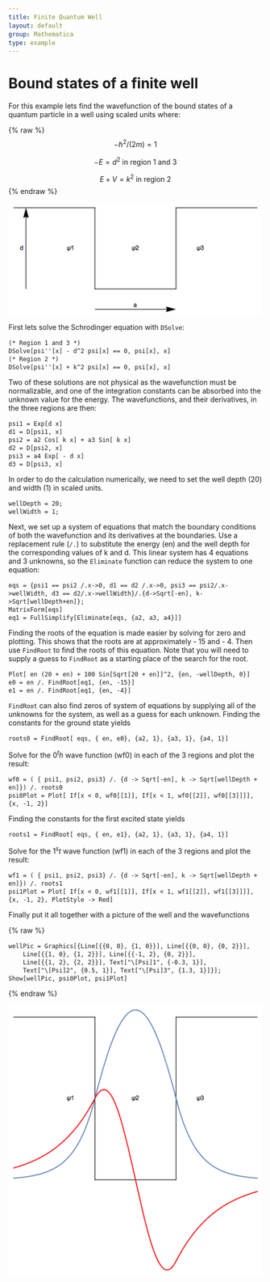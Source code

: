 ```yaml
---
title: Finite Quantum Well
layout: default
group: Mathematica
type: example
---
```


# Bound states of a finite well

For this example lets find the wavefunction of the bound states of a quantum particle in a well using scaled units where:

{% raw %}
$$ -\hbar^2/(2m)=1 $$

$$ -E=d^2 \text{ in region 1 and 3} $$

$$ E+V=k^2 \text{ in region 2} $$
{% endraw %}

![Quantum Well](/mathematica/media/quantum_well.png "Quantum Finite Well")

First lets solve the Schrodinger equation with `DSolve`:

```
(* Region 1 and 3 *)
DSolve[psi''[x] - d^2 psi[x] == 0, psi[x], x]
(* Region 2 *)
DSolve[psi''[x] + k^2 psi[x] == 0, psi[x], x]
```

Two of these solutions are not physical as the wavefunction must be normalizable, and one of the integration constants can be absorbed into the unknown value for the energy. The wavefunctions, and their derivatives, in the three regions are then:

```
psi1 = Exp[d x]
d1 = D[psi1, x]
psi2 = a2 Cos[ k x] + a3 Sin[ k x]
d2 = D[psi2, x]
psi3 = a4 Exp[ - d x]
d3 = D[psi3, x]
```

In order to do the calculation numerically, we need to set the well depth (20) and width (1) in scaled units.

```
wellDepth = 20;
wellWidth = 1;
```

Next, we set up a system of equations that match the boundary conditions of both the wavefunction and its derivatives at the boundaries. Use a replacement rule (`/.`) to substitute the energy (en) and the well depth for the corresponding values of k and d. This linear system has 4 equations and 3 unknowns, so the `Eliminate` function can reduce the system to one equation:

```
eqs = {psi1 == psi2 /.x->0, d1 == d2 /.x->0, psi3 == psi2/.x->wellWidth, d3 == d2/.x->wellWidth}/.{d->Sqrt[-en], k->Sqrt[wellDepth+en]};
MatrixForm[eqs]
eq1 = FullSimplify[Eliminate[eqs, {a2, a3, a4}]]
```

Finding the roots of the equation is made easier by solving for zero and plotting. This shows that the roots are at approximately - 15 and - 4. Then use `FindRoot` to find the roots of this equation. Note that you will need to supply a guess to `FindRoot` as a starting place of the search for the root.

```
Plot[ en (20 + en) + 100 Sin[Sqrt[20 + en]]^2, {en, -wellDepth, 0}]
e0 = en /. FindRoot[eq1, {en, -15}]
e1 = en /. FindRoot[eq1, {en, -4}]
```

`FindRoot` can also find zeros of system of equations by supplying all of the unknowns for the system, as well as a guess for each unknown. Finding the constants for the ground state yields

```
roots0 = FindRoot[ eqs, { en, e0}, {a2, 1}, {a3, 1}, {a4, 1}]
```

Solve for the $0^th$ wave function (wf0) in each of the 3 regions and plot the result:

```
wf0 = ( { psi1, psi2, psi3} /. {d -> Sqrt[-en], k -> Sqrt[wellDepth + en]}) /. roots0
psi0Plot = Plot[ If[x < 0, wf0[[1]], If[x < 1, wf0[[2]], wf0[[3]]]], {x, -1, 2}]
```

Finding the constants for the first excited state yields

```
roots1 = FindRoot[ eqs, { en, e1}, {a2, 1}, {a3, 1}, {a4, 1}]
```

Solve for the $1^st$ wave function (wf1) in each of the 3 regions and plot the result:

```
wf1 = ( { psi1, psi2, psi3} /. {d -> Sqrt[-en], k -> Sqrt[wellDepth + en]}) /. roots1
psi1Plot = Plot[ If[x < 0, wf1[[1]], If[x < 1, wf1[[2]], wf1[[3]]]], {x, -1, 2}, PlotStyle -> Red]
```

Finally put it all together with a picture of the well and the wavefunctions

{% raw %} 
```
wellPic = Graphics[{Line[{{0, 0}, {1, 0}}], Line[{{0, 0}, {0, 2}}], 
    Line[{{1, 0}, {1, 2}}], Line[{{-1, 2}, {0, 2}}], 
    Line[{{1, 2}, {2, 2}}], Text["\[Psi]1", {-0.3, 1}], 
    Text["\[Psi]2", {0.5, 1}], Text["\[Psi]3", {1.3, 1}]}];
Show[wellPic, psi0Plot, psi1Plot]
```
{% endraw %}

![Quantum Well Final](/mathematica/media/quantum_well_final.png "Quantum Finite Well with Solutions")
